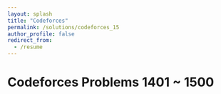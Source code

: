 ```yaml
---
layout: splash
title: "Codeforces"
permalink: /solutions/codeforces_15
author_profile: false
redirect_from:
  - /resume
---
```


# Codeforces Problems 1401 ~ 1500
